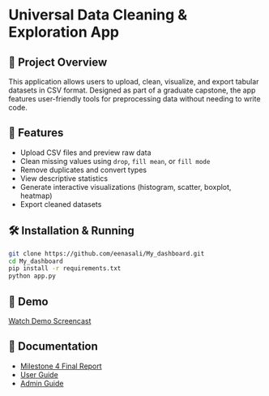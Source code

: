 # Universal Data Cleaning & Exploration App

## 📘 Project Overview
This application allows users to upload, clean, visualize, and export tabular datasets in CSV format. Designed as part of a graduate capstone, the app features user-friendly tools for preprocessing data without needing to write code.

## 🚀 Features
- Upload CSV files and preview raw data
- Clean missing values using `drop`, `fill mean`, or `fill mode`
- Remove duplicates and convert types
- View descriptive statistics
- Generate interactive visualizations (histogram, scatter, boxplot, heatmap)
- Export cleaned datasets

## 🛠 Installation & Running
```bash
git clone https://github.com/eenasali/My_dashboard.git
cd My_dashboard
pip install -r requirements.txt
python app.py
```

## 🎥 Demo
[Watch Demo Screencast](https://your-demo-link.com)

## 📄 Documentation
- [Milestone 4 Final Report](./Milestone4_Final_Report.docx)
- [User Guide](./User_Guide_for_GitHub.docx)
- [Admin Guide](./Admin_Guide_for_GitHub.docx)